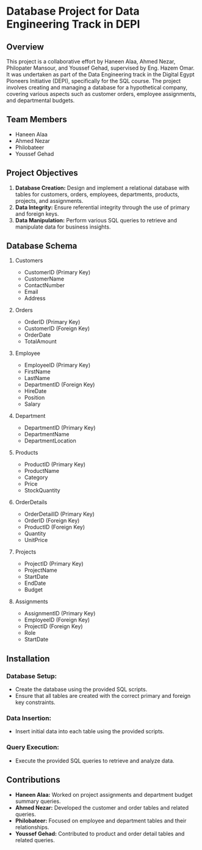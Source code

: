 # Database Project for Data Engineering Track in DEPI
## Overview
This project is a collaborative effort by Haneen Alaa, Ahmed Nezar, Philopater Mansour, and Youssef Gehad, supervised by Eng. Hazem Omar. It was undertaken as part of the Data Engineering track in the Digital Egypt Pioneers Initiative (DEPI), specifically for the SQL course. The project involves creating and managing a database for a hypothetical company, covering various aspects such as customer orders, employee assignments, and departmental budgets.

## Team Members
- Haneen Alaa
- Ahmed Nezar
- Philobateer
- Youssef Gehad

## Project Objectives
1. **Database Creation:** Design and implement a relational database with tables for customers, orders, employees, departments, products, projects, and assignments.
2. **Data Integrity:** Ensure referential integrity through the use of primary and foreign keys.
3. **Data Manipulation:** Perform various SQL queries to retrieve and manipulate data for business insights.

## Database Schema

1. Customers
   - CustomerID (Primary Key)
   - CustomerName
   - ContactNumber
   - Email
   - Address
     
2. Orders
   - OrderID (Primary Key)
   - CustomerID (Foreign Key)
   - OrderDate
   - TotalAmount
     
3. Employee
   - EmployeeID (Primary Key)
   - FirstName
   - LastName
   - DepartmentID (Foreign Key)
   - HireDate
   - Position
   - Salary
     
4. Department
   - DepartmentID (Primary Key)
   - DepartmentName
   - DepartmentLocation
     
5. Products
    - ProductID (Primary Key)
    - ProductName
    - Category
    - Price
    - StockQuantity
      
6. OrderDetails
    - OrderDetailID (Primary Key)
    - OrderID (Foreign Key)
    - ProductID (Foreign Key)
    - Quantity
    - UnitPrice
      
7. Projects
    - ProjectID (Primary Key)
    - ProjectName
    - StartDate
    - EndDate
    - Budget
      
8. Assignments
    - AssignmentID (Primary Key)
    - EmployeeID (Foreign Key)
    - ProjectID (Foreign Key)
    - Role
    - StartDate
  
## Installation
### Database Setup:
- Create the database using the provided SQL scripts.
- Ensure that all tables are created with the correct primary and foreign key constraints.
### Data Insertion:
- Insert initial data into each table using the provided scripts.
### Query Execution:
- Execute the provided SQL queries to retrieve and analyze data.

## Contributions
- **Haneen Alaa:** Worked on project assignments and department budget summary queries.
- **Ahmed Nezar:** Developed the customer and order tables and related queries.
- **Philobateer:** Focused on employee and department tables and their relationships.
- **Youssef Gehad:** Contributed to product and order detail tables and related queries.
